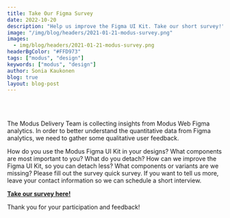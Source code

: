 ```yaml
---
title: Take Our Figma Survey
date: 2022-10-20
description: "Help us improve the Figma UI Kit. Take our short survey!"
image: "/img/blog/headers/2021-01-21-modus-survey.png"
images:
  - img/blog/headers/2021-01-21-modus-survey.png
headerBgColor: "#FFD973"
tags: ["modus", "design"]
keywords: ["modus", "design"]
author: Sonia Kaukonen
blog: true
layout: blog-post
---
```


<br><br>

The Modus Delivery Team is collecting insights from Modus Web Figma analytics. In order to better understand the quantitative data from Figma analytics, we need to gather some qualitative user feedback.

How do you use the Modus Figma UI Kit in your designs? What components are most important to you? What do you detach? How can we improve the Figma UI Kit, so you can detach less?  What components or variants are we missing? Please fill out the survey quick survey. If you want to tell us more, leave your contact information so we can schedule a short interview.

**[Take our survey here!](https://forms.gle/BjAcsP738EXGRNAD6)**

Thank you for your participation and feedback!
